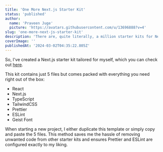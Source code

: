 ```yaml
---
title: 'One More Next.js Starter Kit'
status: 'published'
author:
  name: 'Praveen Juge'
  picture: 'https://avatars.githubusercontent.com/u/13696888?v=4'
slug: 'one-more-next-js-starter-kit'
description: 'There are, quite literally, a million starter kits for Next.js, with next-create-app being the top choice for many. However, when I embark on a new project, I prefer to start with as few files as possible. This approach helps me kick off new projects quickly and without any unnecessary clutter.'
coverImage: ''
publishedAt: '2024-03-02T04:35:22.805Z'
---
```


So, I've created a Next.js starter kit tailored for myself, which you can check out [here](https://github.com/praveenjuge/nextjs-minimal-starter).

This kit contains just 5 files but comes packed with everything you need right out of the box:

- React
- Next.js
- TypeScript
- TailwindCSS
- Prettier
- ESLint
- Geist Font

When starting a new project, I either duplicate this template or simply copy and paste the 5 files. This method saves me the hassle of removing unwanted code from other starter kits and ensures Prettier and ESLint are configured exactly to my liking.